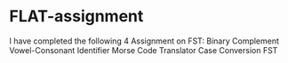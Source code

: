 # FLAT-assignment
I have completed the following 4 Assignment on FST:
Binary Complement
Vowel-Consonant Identifier
Morse Code Translator
Case Conversion FST
